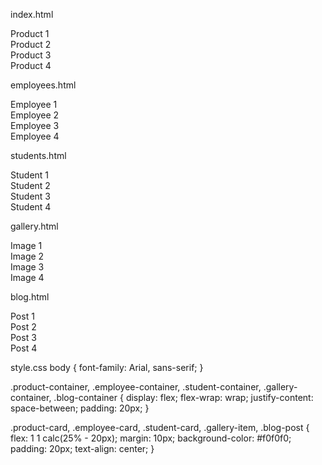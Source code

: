 index.html
<!DOCTYPE html>
<html lang="en">
<head>
    <meta charset="UTF-8">
    <meta name="viewport" content="width=device-width, initial-scale=1.0">
    <link rel="stylesheet" href="styles.css">
    <title>Product Layout</title>
</head>
<body>
    <div class="product-container">
        <div class="product-card">Product 1</div>
        <div class="product-card">Product 2</div>
        <div class="product-card">Product 3</div>
        <div class="product-card">Product 4</div>
    </div>
</body>
</html>

employees.html
<!DOCTYPE html>
<html lang="en">
<head>
    <meta charset="UTF-8">
    <meta name="viewport" content="width=device-width, initial-scale=1.0">
    <link rel="stylesheet" href="styles.css">
    <title>Employee Cards</title>
</head>
<body>
    <div class="employee-container">
        <div class="employee-card">Employee 1</div>
        <div class="employee-card">Employee 2</div>
        <div class="employee-card">Employee 3</div>
        <div class="employee-card">Employee 4</div>
    </div>
</body>
</html>

students.html
<!DOCTYPE html>
<html lang="en">
<head>
    <meta charset="UTF-8">
    <meta name="viewport" content="width=device-width, initial-scale=1.0">
    <link rel="stylesheet" href="styles.css">
    <title>Student Profiles</title>
</head>
<body>
    <div class="student-container">
        <div class="student-card">Student 1</div>
        <div class="student-card">Student 2</div>
        <div class="student-card">Student 3</div>
        <div class="student-card">Student 4</div>
    </div>
</body>
</html>

gallery.html
<!DOCTYPE html>
<html lang="en">
<head>
    <meta charset="UTF-8">
    <meta name="viewport" content="width=device-width, initial-scale=1.0">
    <link rel="stylesheet" href="styles.css">
    <title>Image Gallery</title>
</head>
<body>
    <div class="gallery-container">
        <div class="gallery-item">Image 1</div>
        <div class="gallery-item">Image 2</div>
        <div class="gallery-item">Image 3</div>
        <div class="gallery-item">Image 4</div>
    </div>
</body>
</html>

blog.html
<!DOCTYPE html>
<html lang="en">
<head>
    <meta charset="UTF-8">
    <meta name="viewport" content="width=device-width, initial-scale=1.0">
    <link rel="stylesheet" href="styles.css">
    <title>Blog Posts</title>
</head>
<body>
    <div class="blog-container">
        <div class="blog-post">Post 1</div>
        <div class="blog-post">Post 2</div>
        <div class="blog-post">Post 3</div>
        <div class="blog-post">Post 4</div>
    </div>
</body>
</html>

style.css
body {
    font-family: Arial, sans-serif;
}

.product-container,
.employee-container,
.student-container,
.gallery-container,
.blog-container {
    display: flex;
    flex-wrap: wrap;
    justify-content: space-between;
    padding: 20px;
}

.product-card,
.employee-card,
.student-card,
.gallery-item,
.blog-post {
    flex: 1 1 calc(25% - 20px);
    margin: 10px;
    background-color: #f0f0f0;
    padding: 20px;
    text-align: center;
}
